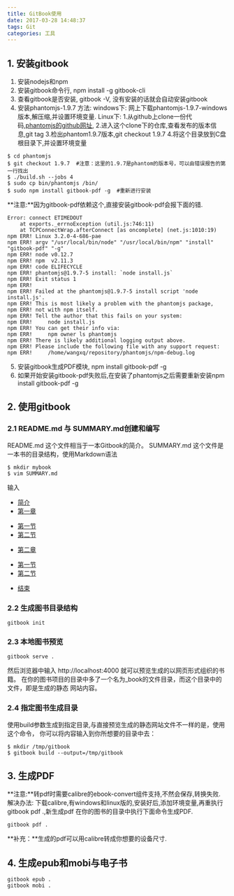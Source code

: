 ```yaml
---
title: GitBook使用
date: 2017-03-28 14:48:37
tags: Git
categories: 工具
---
```

## 1. 安装gitbook
1. 安装nodejs和npm
2. 安装gitbook命令行, npm install -g gitbook-cli
3. 查看gitbook是否安装, gitbook -V, 没有安装的话就会自动安装gitbook
4. 安装phantomjs-1.9.7
方法:
windows下:
网上下载phantomjs-1.9.7-windows版本,解压缩,并设置环境变量.
Linux下:
1.从github上clone一份代码,[phantomjs的github网址](https://github.com/ariya/phantomjs.git),
2.进入这个clone下的仓库,查看发布的版本信息,git tag
3.检出phantom1.9.7版本,git checkout 1.9.7
4.将这个目录放到C盘根目录下,并设置环境变量
```
$ cd phantomjs
$ git checkout 1.9.7  #注意：这里的1.9.7是phantom的版本号，可以由错误报告的第一行找出 
$ ./build.sh --jobs 4
$ sudo cp bin/phantomjs /bin/
$ sudo npm install gitbook-pdf -g  #重新进行安装
```
**注意:**因为gitbook-pdf依赖这个,直接安装gitbook-pdf会报下面的错.
```
Error: connect ETIMEDOUT
    at exports._errnoException (util.js:746:11)
    at TCPConnectWrap.afterConnect [as oncomplete] (net.js:1010:19)
npm ERR! Linux 3.2.0-4-686-pae
npm ERR! argv "/usr/local/bin/node" "/usr/local/bin/npm" "install" "gitbook-pdf" "-g"
npm ERR! node v0.12.7
npm ERR! npm  v2.11.3
npm ERR! code ELIFECYCLE
npm ERR! phantomjs@1.9.7-5 install: `node install.js`
npm ERR! Exit status 1
npm ERR! 
npm ERR! Failed at the phantomjs@1.9.7-5 install script 'node install.js'.
npm ERR! This is most likely a problem with the phantomjs package,
npm ERR! not with npm itself.
npm ERR! Tell the author that this fails on your system:
npm ERR!     node install.js
npm ERR! You can get their info via:
npm ERR!     npm owner ls phantomjs
npm ERR! There is likely additional logging output above.
npm ERR! Please include the following file with any support request:
npm ERR!     /home/wangxq/repository/phantomjs/npm-debug.log
```
5. 安装gitbook生成PDF模块, npm install gitbook-pdf -g
6. 如果开始安装gitbook-pdf失败后,在安装了phantomjs之后需要重新安装npm install gitbook-pdf -g

## 2. 使用gitbook
### 2.1 README.md 与 SUMMARY.md创建和编写
README.md 这个文件相当于一本Gitbook的简介。
SUMMARY.md 这个文件是一本书的目录结构，使用Markdown语法
```
$ mkdir mybook
$ vim SUMMARY.md
```
输入
* [简介](README.md)
* [第一章](chapter1/README.md)
 - [第一节](chapter1/section1.md)
 - [第二节](chapter1/section2.md)
* [第二章](chapter2/README.md)
 - [第一节](chapter2/section1.md)
 - [第二节](chapter2/section2.md)
* [结束](end/README.md)

### 2.2 生成图书目录结构
 ```
 gitbook init
 ```

### 2.3 本地图书预览
```
gitbook serve .
```
然后浏览器中输入 http://localhost:4000 就可以预览生成的以网页形式组织的书籍。
在你的图书项目的目录中多了一个名为_book的文件目录，而这个目录中的文件，即是生成的静态
网站内容。

### 2.4 指定图书生成目录
使用build参数生成到指定目录,与直接预览生成的静态网站文件不一样的是，使用这个命令，
你可以将内容输入到你所想要的目录中去：
```
$ mkdir /tmp/gitbook
$ gitbook build --output=/tmp/gitbook
```
## 3. 生成PDF
**注意:**转pdf时需要calibre的ebook-convert组件支持,不然会保存,转换失败.
解决办法:
下载calibre,有windows和linux版的,安装好后,添加环境变量,再重执行gitbook pdf .,新生成pdf
在你的图书的目录中执行下面命令生成PDF.
```
gitbook pdf .
```
**补充：**生成的pdf可以用calibre转成你想要的设备尺寸.

## 4. 生成epub和mobi与电子书
```
gitbook epub .
gitbook mobi .
```
